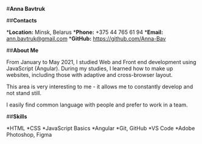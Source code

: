 #**Anna Bavtruk**

##**Contacts**

*__Location:__ Minsk, Belarus
*__Phone:__ +375 44 765 61 94
*__Email:__ ann.bavtruk@gmail.com
*__GitHub:__ https://github.com/Anna-Bav

##**About Me**

From January to May 2021, I studied Web and Front end development using JavaScript (Angular). During my studies, I learned how to make up websites, including those with adaptive and cross-browser layout.

This area is very interesting to me - it allows me to constantly develop and not stand still.

I easily find common language with people and prefer to work in a team.

##**Skills**

*HTML
*CSS
*JavaScript Basics
*Angular
*Git, GitHub
*VS Code
*Adobe Photoshop, Figma





